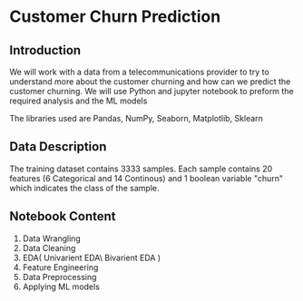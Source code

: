 # Customer Churn Prediction

## Introduction
We will work with a data from a telecommunications provider to try to understand more about the customer churning and how can we predict the customer churning. We will use Python and jupyter notebook to preform the required analysis and the ML models

The libraries used are Pandas, NumPy, Seaborn, Matplotlib, Sklearn
## Data Description
The training dataset contains 3333 samples. Each sample contains 20 features (6 Categorical and 14 Continous) and 1 boolean variable "churn" which indicates the class of the sample.
## Notebook Content
1. Data Wrangling
2. Data Cleaning
3. EDA( Univarient EDA\  Bivarient EDA )
4. Feature Engineering
5. Data Preprocessing
6. Applying ML models
